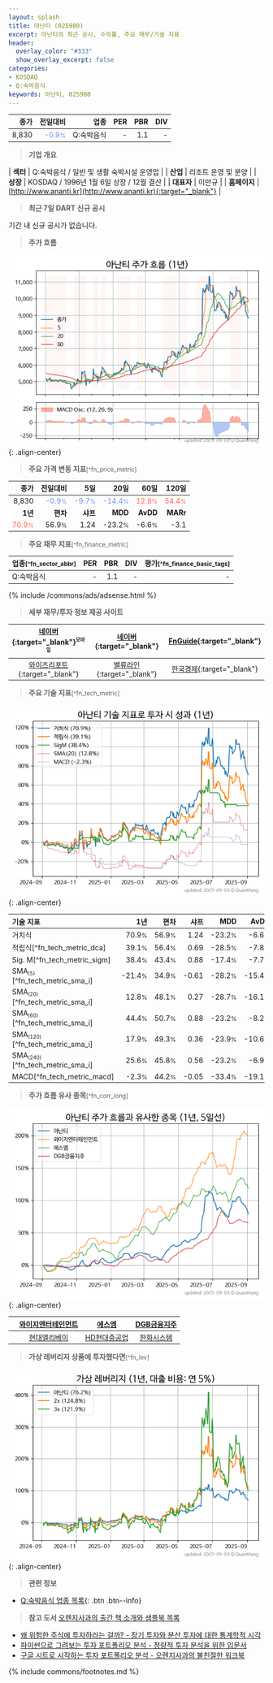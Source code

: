 ```yaml
---
layout: splash
title: 아난티 (025980)
excerpt: 아난티의 최근 공시, 수익률, 주요 재무/기술 지표
header:
  overlay_color: "#333"
  show_overlay_excerpt: false
categories:
- KOSDAQ
- Q:숙박음식
keywords: 아난티, 025980
---
```


| **종가** | **전일대비** | **업종** | **PER** | **PBR** | **DIV** |
| -------: | -----------: | -------: | ------: | ------: | ------: |
| 8,830 | <span style="color: cornflowerblue">-0.9<small>%</small></span> | Q:숙박음식 | - | 1.1 | - |

<!-- more -->


> **기업 개요**<a id="company"></a>

| <span style="white-space:nowrap;">**섹터**</span> | Q:숙박음식 / 일반 및 생활 숙박시설 운영업 |
| <span style="white-space:nowrap;">**산업**</span> | 리조트 운영 및 분양 |
| <span style="white-space:nowrap;">**상장**</span> | KOSDAQ / 1996년 1월 6일 상장 / 12월 결산 |
| <span style="white-space:nowrap;">**대표자**</span> | 이만규 |
| <span style="white-space:nowrap;">**홈페이지**</span> | [http://www.ananti.kr](http://www.ananti.kr){:target="_blank"} |


> **최근 7일 DART 신규 공시**<a id="dart"></a>

기간 내 신규 공시가 없습니다.


> **주가 흐름**<a id="price"></a>

![025980](/stock/images/025980.png){: .align-center}


> **주요 가격 변동 지표**<small>[^fn_price_metric]</small>

| **종가** | **전일대비** | **5일** | **20일** | **60일** | **120일** |
| -------: | -----------: | ------: | -------: | -------: | --------: |
| 8,830 | <span style="color: cornflowerblue">-0.9<small>%</small></span> | <span style="color: cornflowerblue">-9.7<small>%</small></span> | <span style="color: cornflowerblue">-14.4<small>%</small></span> | <span style="color: tomato">12.8<small>%</small></span> | <span style="color: tomato">54.4<small>%</small></span> |
| **1년** | **편차** | **샤프** | **MDD** | **AvDD** | **MARr** |
| <span style="color: tomato">70.9<small>%</small></span> | 56.9<small>%</small> | 1.24 | -23.2<small>%</small> | -6.6<small>%</small> | -3.1 |


> **주요 재무 지표**<small>[^fn_finance_metric]</small>

| **업종**<small>[^fn_sector_abbr]</small> | **PER** | **PBR** | **DIV** | **평가**<small>[^fn_finance_basic_tags]</small> |
| :--------------------------------------- | ------: | ------: | ------: | ----------------------------------------------: |
| Q:숙박음식 | - | 1.1 | - | - |



{% include /commons/ads/adsense.html %}

> **세부 재무/투자 정보 제공 사이트**

| [네이버](https://m.stock.naver.com/domestic/stock/025980/finance/summary){:target="_blank"}<sup><small>모바일</small></sup> | [네이버](https://finance.naver.com/item/coinfo.naver?code=025980){:target="_blank"} | [FnGuide](https://comp.fnguide.com/SVO2/ASP/SVD_Invest.asp?gicode=A025980&MenuYn=Y){:target="_blank"} |
| :---: | :---: | :---: |
| [와이즈리포트](https://comp.wisereport.co.kr/company/c1040001.aspx?cmp_cd=025980){:target="_blank"} | [밸류라인](https://www.valueline.co.kr/finance/summary/025980){:target="_blank"} | [한국경제](https://markets.hankyung.com/stock/025980/financial-summary){:target="_blank"} |


> **주요 기술 지표**<small>[^fn_tech_metric]</small>


![025980](/stock/images/025980_tech.png){: .align-center}

| **기술 지표** | **1년** | **편차** | **샤프** | **MDD** | **AvDD** |
| :------------ | ------: | -----------: | -------: | ------: | -------: |
| 거치식 | 70.9<small>%</small> | 56.9<small>%</small> | 1.24 | -23.2<small>%</small> | -6.6<small>%</small> |
| 적립식[^fn_tech_metric_dca] | 39.1<small>%</small> | 56.4<small>%</small> | 0.69 | -28.5<small>%</small> | -7.8<small>%</small> |
| Sig. M[^fn_tech_metric_sigm] | 38.4<small>%</small> | 43.4<small>%</small> | 0.88 | -17.4<small>%</small> | -7.7<small>%</small> |
| SMA<small><sub>(5)</sub></small>[^fn_tech_metric_sma_i] | -21.4<small>%</small> | 34.9<small>%</small> | -0.61 | -28.2<small>%</small> | -15.4<small>%</small> |
| SMA<small><sub>(20)</sub></small>[^fn_tech_metric_sma_i] | 12.8<small>%</small> | 48.1<small>%</small> | 0.27 | -28.7<small>%</small> | -16.1<small>%</small> |
| SMA<small><sub>(60)</sub></small>[^fn_tech_metric_sma_i] | 44.4<small>%</small> | 50.7<small>%</small> | 0.88 | -23.2<small>%</small> | -8.2<small>%</small> |
| SMA<small><sub>(120)</sub></small>[^fn_tech_metric_sma_i] | 17.9<small>%</small> | 49.3<small>%</small> | 0.36 | -23.9<small>%</small> | -10.6<small>%</small> |
| SMA<small><sub>(240)</sub></small>[^fn_tech_metric_sma_i] | 25.6<small>%</small> | 45.8<small>%</small> | 0.56 | -23.2<small>%</small> | -6.9<small>%</small> |
| MACD[^fn_tech_metric_macd] | -2.3<small>%</small> | 44.2<small>%</small> | -0.05 | -33.4<small>%</small> | -19.1<small>%</small> |


> **주가 흐름 유사 종목**<a id="corr"></a><small>[^fn_corr_long]</small>

![025980](/stock/images/025980_corr.png){: .align-center}

|       | [와이지엔터테인먼트](/122870/) | [에스엠](/041510/) | [DGB금융지주](/139130/) |
| :---: | :------------------------------------: | :------------------------------------: | :------------------------------------: |
|       | [현대엘리베이](/017800/) | [HD현대중공업](/329180/) | [한화시스템](/272210/) |


> **가상 레버리지 상품에 투자했다면**<a id="2x"></a><small>[^fn_lev]</small>

![025980](/stock/images/025980_2x.png){: .align-center}


> **관련 정보**

- [Q:숙박음식 업종 목록](/stats/sector/kosdaq_업종_숙박음식_종목/){: .btn .btn--info}

> **참고 도서** [오렌지사과의 출간 책 소개와 샘플북 목록](https://kongdori.tistory.com/691)

- [왜 위험한 주식에 투자하라는 걸까? - 장기 투자와 분산 투자에 대한 통계학적 시각](https://kongdori.tistory.com/421)
- [파이썬으로 그려보는 투자 포트폴리오 분석  - 정량적 투자 분석을 위한 입문서](https://kongdori.tistory.com/643)
- [구글 시트로 시작하는 투자 포트폴리오 분석 - 오렌지사과의 불친절한 워크북](https://kongdori.tistory.com/449)


{% include commons/footnotes.md %}